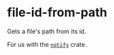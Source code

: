 # file-id-from-path

Gets a file's path from its id.

For us with the [`notify`](https://github.com/notify-rs/notify) crate.